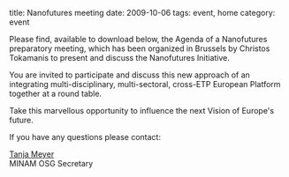 title: Nanofutures meeting
date: 2009-10-06 
tags: event, home
category: event

Please find, available to download below, the Agenda of a Nanofutures preparatory meeting, which has been organized in Brussels by Christos Tokamanis to present and discuss the Nanofutures Initiative.
<!--break-->
You are invited to participate and discuss this new approach of an integrating multi-disciplinary, multi-sectoral, cross-ETP European Platform together at a round table.  

Take this marvellous opportunity to influence the next Vision of Europe's future.  

If you have any questions please contact:  

[Tanja Meyer](mailto:Tanja.Meyer@ipa.fraunhofer.de)  
MINAM OSG Secretary
